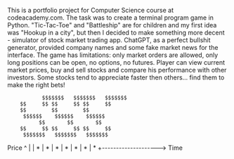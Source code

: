 This is a portfolio project for Computer Science course at codeacademy.com. The task was to create a terminal program game in Python. "Tic-Tac-Toe" and "Battleship" are for children and my first idea was "Hookup in a city", but then I decided to make something more decent - simulator of stock market trading app. ChatGPT, as a perfect bullshit generator, provided company names and some fake market news for the interface.
The game has limitations: only market orders are allowed, only long positions can be open, no options, no futures. 
Player can view current market prices, buy and sell stocks and compare his performance with other investors. Some stocks tend to appreciate faster then others... find them to make the right bets!



               $$$$$$$   $$$$$$$   $$$$$$$
        $$     $$ $$     $$ $$     $$
        $$        $$        $$
         $$$$$$    $$$$$$    $$$$$$
              $$       $$       $$
        $$     $$ $$     $$ $$     $$
         $$$$$$$   $$$$$$$   $$$$$$$


Price ^
      |
      |            *
      |          *
      |        *
      |      *
      |    *
      |  *
      | *
      +--------------------> Time
